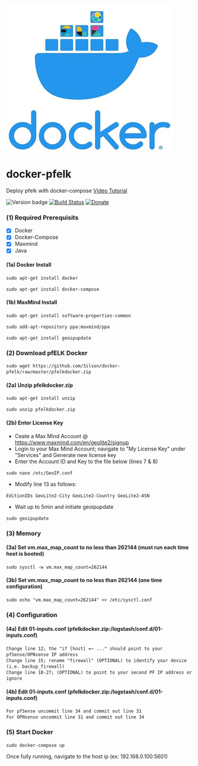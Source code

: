 ![pfelk dashboard](https://github.com/3ilson/docker-pfelk/blob/master/docker%2Bpfelk.png)
# docker-pfelk 
Deploy pfelk with docker-compose [Video Tutorial](https://www.youtube.com/watch?v=xl0v9h8RXBc) 

![Version badge](https://img.shields.io/badge/ELK-7.6.1-blue.svg)
[![Build Status](https://travis-ci.org/3ilson/docker-pfelk.svg?branch=master)](https://travis-ci.org/3ilson/docker-pfelk)
[![Donate](https://img.shields.io/badge/Donate-PayPal-green.svg)](https://www.paypal.me/a3ilson) 

### (1) Required Prerequisits 
- [X] Docker 
- [X] Docker-Compose
- [X] Maxmind 
- [X] Java 

#### (1a) Docker Install
```
sudo apt-get install docker
```
```
sudo apt-get install docker-compose
```
#### (1b) MaxMind Install
```
sudo apt-get install software-properties-common
```
```
sudo add-apt-repository ppa:maxmind/ppa
```
```
sudo apt-get install geoipupdate
```
### (2) Download pfELK Docker
```
sudo wget https://github.com/3ilson/docker-pfelk/raw/master/pfelkdocker.zip
```
#### (2a) Unzip pfelkdocker.zip
```
sudo apt-get install unzip
```
```
sudo unzip pfelkdocker.zip
```
#### (2b) Enter License Key
- Ceate a Max Mind Account @ https://www.maxmind.com/en/geolite2/signup
- Login to your Max Mind Account; navigate to "My License Key" under "Services" and Generate new license key
- Enter the Account ID and Key to the file below (lines 7 & 8)
```
sudo nano /etc/GeoIP.conf
```
- Modify line 13 as follows:
```
EditionIDs GeoLite2-City GeoLite2-Country GeoLite2-ASN
```
- Wait up to 5min and initiate geoipupdate
```
sudo geoipupdate
```
### (3) Memory 
#### (3a) Set vm.max_map_count to no less than 262144 (must run each time host is booted)
```
sudo sysctl -w vm.max_map_count=262144
```
#### (3b) Set vm.max_map_count to no less than 262144 (one time configuration) 
```
sudo echo "vm.max_map_count=262144" >> /etc/sysctl.conf
```
### (4) Configuration
#### (4a) Edit 01-inputs.conf (pfelkdocker.zip:/logstash/conf.d/01-inputs.conf)
```
Change line 12; the "if [host] =~ ..." should point to your pfSense/OPNsense IP address
Change line 15; rename "firewall" (OPTIONAL) to identify your device (i.e. backup_firewall)
Change line 18-27; (OPTIONAL) to point to your second PF IP address or ignore
```
#### (4b) Edit 01-inputs.conf (pfelkdocker.zip:/logstash/conf.d/01-inputs.conf)
```
For pfSense uncommit line 34 and commit out line 31
For OPNsense uncommit line 31 and commit out line 34
```
### (5) Start Docker 
```
sudo docker-compose up
```
Once fully running, navigate to the host ip (ex: 192.168.0.100:5601)
